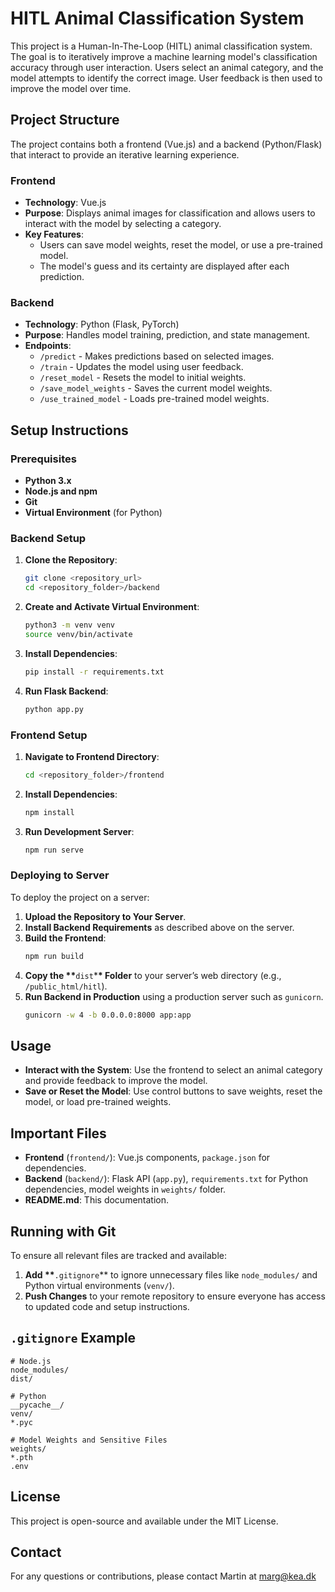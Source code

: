 # HITL Animal Classification System

This project is a Human-In-The-Loop (HITL) animal classification system. The goal is to iteratively improve a machine learning model's classification accuracy through user interaction. Users select an animal category, and the model attempts to identify the correct image. User feedback is then used to improve the model over time.

## Project Structure

The project contains both a frontend (Vue.js) and a backend (Python/Flask) that interact to provide an iterative learning experience.

### Frontend

- **Technology**: Vue.js
- **Purpose**: Displays animal images for classification and allows users to interact with the model by selecting a category.
- **Key Features**:
  - Users can save model weights, reset the model, or use a pre-trained model.
  - The model's guess and its certainty are displayed after each prediction.

### Backend

- **Technology**: Python (Flask, PyTorch)
- **Purpose**: Handles model training, prediction, and state management.
- **Endpoints**:
  - `/predict` - Makes predictions based on selected images.
  - `/train` - Updates the model using user feedback.
  - `/reset_model` - Resets the model to initial weights.
  - `/save_model_weights` - Saves the current model weights.
  - `/use_trained_model` - Loads pre-trained model weights.

## Setup Instructions

### Prerequisites

- **Python 3.x**
- **Node.js and npm**
- **Git**
- **Virtual Environment** (for Python)

### Backend Setup

1. **Clone the Repository**:
   ```bash
   git clone <repository_url>
   cd <repository_folder>/backend
   ```
2. **Create and Activate Virtual Environment**:
   ```bash
   python3 -m venv venv
   source venv/bin/activate
   ```
3. **Install Dependencies**:
   ```bash
   pip install -r requirements.txt
   ```
4. **Run Flask Backend**:
   ```bash
   python app.py
   ```

### Frontend Setup

1. **Navigate to Frontend Directory**:
   ```bash
   cd <repository_folder>/frontend
   ```
2. **Install Dependencies**:
   ```bash
   npm install
   ```
3. **Run Development Server**:
   ```bash
   npm run serve
   ```

### Deploying to Server

To deploy the project on a server:

1. **Upload the Repository to Your Server**.
2. **Install Backend Requirements** as described above on the server.
3. **Build the Frontend**:
   ```bash
   npm run build
   ```
4. **Copy the \*\***`dist`\***\* Folder** to your server’s web directory (e.g., `/public_html/hitl`).
5. **Run Backend in Production** using a production server such as `gunicorn`.
   ```bash
   gunicorn -w 4 -b 0.0.0.0:8000 app:app
   ```

## Usage

- **Interact with the System**: Use the frontend to select an animal category and provide feedback to improve the model.
- **Save or Reset the Model**: Use control buttons to save weights, reset the model, or load pre-trained weights.

## Important Files

- **Frontend** (`frontend/`): Vue.js components, `package.json` for dependencies.
- **Backend** (`backend/`): Flask API (`app.py`), `requirements.txt` for Python dependencies, model weights in `weights/` folder.
- **README.md**: This documentation.

## Running with Git

To ensure all relevant files are tracked and available:

1. **Add \*\***`.gitignore`\*\* to ignore unnecessary files like `node_modules/` and Python virtual environments (`venv/`).
2. **Push Changes** to your remote repository to ensure everyone has access to updated code and setup instructions.

## `.gitignore` Example

```
# Node.js
node_modules/
dist/

# Python
__pycache__/
venv/
*.pyc

# Model Weights and Sensitive Files
weights/
*.pth
.env
```

## License

This project is open-source and available under the MIT License.

## Contact

For any questions or contributions, please contact Martin at marg@kea.dk
